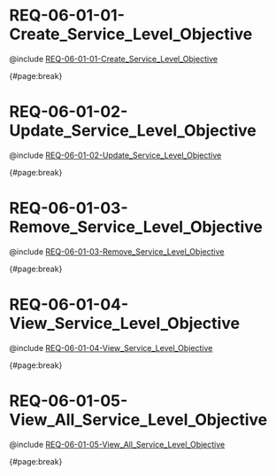 <!--
    ATTENTION: This file was generated via gradle!
               Do NOT manually edit this file! Any such changes will be overwritten!
-->

# REQ-06-01-01-Create_Service_Level_Objective

@include [REQ-06-01-01-Create_Service_Level_Objective](REQ-06-01-01-Create_Service_Level_Objective.md)

{#page:break}

# REQ-06-01-02-Update_Service_Level_Objective

@include [REQ-06-01-02-Update_Service_Level_Objective](REQ-06-01-02-Update_Service_Level_Objective.md)

{#page:break}

# REQ-06-01-03-Remove_Service_Level_Objective

@include [REQ-06-01-03-Remove_Service_Level_Objective](REQ-06-01-03-Remove_Service_Level_Objective.md)

{#page:break}

# REQ-06-01-04-View_Service_Level_Objective

@include [REQ-06-01-04-View_Service_Level_Objective](REQ-06-01-04-View_Service_Level_Objective.md)

{#page:break}

# REQ-06-01-05-View_All_Service_Level_Objective

@include [REQ-06-01-05-View_All_Service_Level_Objective](REQ-06-01-05-View_All_Service_Level_Objective.md)

{#page:break}
